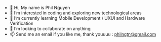 - 👋 Hi, My name is Phil Nguyen
- 👀 I’m interested in coding and exploring new technological areas 
- 🌱 I’m currently learning Mobile Development / UXUI and Hardware Verification
- 💞️ I’m looking to collaborate on anything
- 📫 Send me an email if you like me, thank youuuu : philngtn@gmail.com

<!---
Philngtn/Philngtn is a ✨ special ✨ repository because its `README.md` (this file) appears on your GitHub profile.
You can click the Preview link to take a look at your changes.
--->

